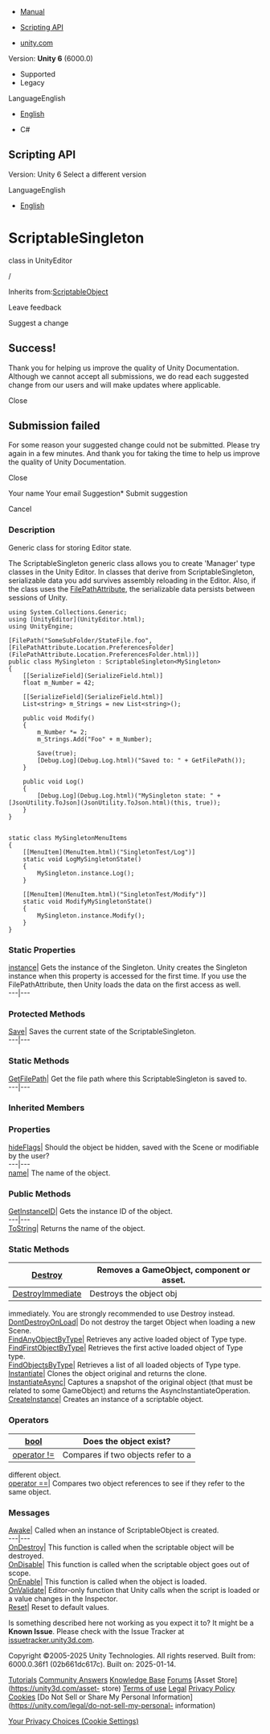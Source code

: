 [ ]()

  * [Manual](../Manual/index.html)
  * [Scripting API](../ScriptReference/index.html)

  * [unity.com](https://unity.com/)

Version: **Unity 6** (6000.0)

  * Supported
  * Legacy

LanguageEnglish

  * [English]()

  * C#

[ ](https://docs.unity3d.com)

## Scripting API

Version: Unity 6 Select a different version

LanguageEnglish

  * [English]()

# ScriptableSingleton<T0>

class in UnityEditor

/

Inherits from:[ScriptableObject](ScriptableObject.html)

Leave feedback

Suggest a change

## Success!

Thank you for helping us improve the quality of Unity Documentation. Although
we cannot accept all submissions, we do read each suggested change from our
users and will make updates where applicable.

Close

## Submission failed

For some reason your suggested change could not be submitted. Please <a>try
again</a> in a few minutes. And thank you for taking the time to help us
improve the quality of Unity Documentation.

Close

Your name Your email Suggestion* Submit suggestion

Cancel

[ ]()

### Description

Generic class for storing Editor state.

The ScriptableSingleton generic class allows you to create 'Manager' type
classes in the Unity Editor. In classes that derive from ScriptableSingleton,
serializable data you add survives assembly reloading in the Editor. Also, if
the class uses the [FilePathAttribute](FilePathAttribute.html), the
serializable data persists between sessions of Unity.

    
    
    using System.Collections.Generic;
    using [UnityEditor](UnityEditor.html);
    using UnityEngine;  
      
    [FilePath("SomeSubFolder/StateFile.foo", [FilePathAttribute.Location.PreferencesFolder](FilePathAttribute.Location.PreferencesFolder.html))]
    public class MySingleton : ScriptableSingleton<MySingleton>
    {
        [[SerializeField](SerializeField.html)]
        float m_Number = 42;  
      
        [[SerializeField](SerializeField.html)]
        List<string> m_Strings = new List<string>();  
      
        public void Modify()
        {
            m_Number *= 2;
            m_Strings.Add("Foo" + m_Number);  
      
            Save(true);
            [Debug.Log](Debug.Log.html)("Saved to: " + GetFilePath());
        }  
      
        public void Log()
        {
            [Debug.Log](Debug.Log.html)("MySingleton state: " + [JsonUtility.ToJson](JsonUtility.ToJson.html)(this, true));
        }
    }  
      
    
    static class MySingletonMenuItems
    {
        [[MenuItem](MenuItem.html)("SingletonTest/Log")]
        static void LogMySingletonState()
        {
            MySingleton.instance.Log();
        }  
      
        [[MenuItem](MenuItem.html)("SingletonTest/Modify")]
        static void ModifyMySingletonState()
        {
            MySingleton.instance.Modify();
        }
    }
    

### Static Properties

[instance](ScriptableSingleton_1-instance.html)| Gets the instance of the
Singleton. Unity creates the Singleton instance when this property is accessed
for the first time. If you use the FilePathAttribute, then Unity loads the
data on the first access as well.  
---|---  
  
### Protected Methods

[Save](ScriptableSingleton_1.Save.html)| Saves the current state of the
ScriptableSingleton.  
---|---  
  
### Static Methods

[GetFilePath](ScriptableSingleton_1.GetFilePath.html)| Get the file path where
this ScriptableSingleton is saved to.  
---|---  
  
### Inherited Members

### Properties

[hideFlags](Object-hideFlags.html)| Should the object be hidden, saved with
the Scene or modifiable by the user?  
---|---  
[name](Object-name.html)| The name of the object.  
  
### Public Methods

[GetInstanceID](Object.GetInstanceID.html)| Gets the instance ID of the
object.  
---|---  
[ToString](Object.ToString.html)| Returns the name of the object.  
  
### Static Methods

[Destroy](Object.Destroy.html)| Removes a GameObject, component or asset.  
---|---  
[DestroyImmediate](Object.DestroyImmediate.html)| Destroys the object obj
immediately. You are strongly recommended to use Destroy instead.  
[DontDestroyOnLoad](Object.DontDestroyOnLoad.html)| Do not destroy the target
Object when loading a new Scene.  
[FindAnyObjectByType](Object.FindAnyObjectByType.html)| Retrieves any active
loaded object of Type type.  
[FindFirstObjectByType](Object.FindFirstObjectByType.html)| Retrieves the
first active loaded object of Type type.  
[FindObjectsByType](Object.FindObjectsByType.html)| Retrieves a list of all
loaded objects of Type type.  
[Instantiate](Object.Instantiate.html)| Clones the object original and returns
the clone.  
[InstantiateAsync](Object.InstantiateAsync.html)| Captures a snapshot of the
original object (that must be related to some GameObject) and returns the
AsyncInstantiateOperation.  
[CreateInstance](ScriptableObject.CreateInstance.html)| Creates an instance of
a scriptable object.  
  
### Operators

[bool](Object-operator_Object.html)| Does the object exist?  
---|---  
[operator !=](Object-operator_ne.html)| Compares if two objects refer to a
different object.  
[operator ==](Object-operator_eq.html)| Compares two object references to see
if they refer to the same object.  
  
### Messages

[Awake](ScriptableObject.Awake.html)| Called when an instance of
ScriptableObject is created.  
---|---  
[OnDestroy](ScriptableObject.OnDestroy.html)| This function is called when the
scriptable object will be destroyed.  
[OnDisable](ScriptableObject.OnDisable.html)| This function is called when the
scriptable object goes out of scope.  
[OnEnable](ScriptableObject.OnEnable.html)| This function is called when the
object is loaded.  
[OnValidate](ScriptableObject.OnValidate.html)| Editor-only function that
Unity calls when the script is loaded or a value changes in the Inspector.  
[Reset](ScriptableObject.Reset.html)| Reset to default values.  
  
Is something described here not working as you expect it to? It might be a
**Known Issue**. Please check with the Issue Tracker at
[issuetracker.unity3d.com](https://issuetracker.unity3d.com).

Copyright ©2005-2025 Unity Technologies. All rights reserved. Built from:
6000.0.36f1 (02b661dc617c). Built on: 2025-01-14.

[Tutorials](https://unity3d.com/learn) [Community
Answers](https://answers.unity3d.com) [Knowledge
Base](https://support.unity3d.com/hc/en-us)
[Forums](https://forum.unity3d.com) [Asset Store](https://unity3d.com/asset-
store) [Terms of use](https://docs.unity3d.com/Manual/TermsOfUse.html)
[Legal](https://unity.com/legal) [Privacy
Policy](https://unity.com/legal/privacy-policy)
[Cookies](https://unity.com/legal/cookie-policy) [Do Not Sell or Share My
Personal Information](https://unity.com/legal/do-not-sell-my-personal-
information)

[Your Privacy Choices (Cookie Settings)](javascript:void\(0\);)

